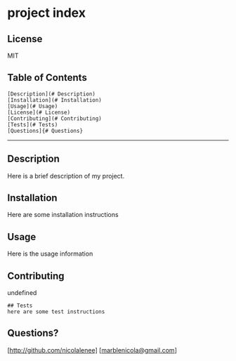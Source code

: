 
  # project index
  
  ## License
  MIT
    

  ## Table of Contents
    [Description](# Description)
    [Installation](# Installation)
    [Usage](# Usage)
    [License](# License)
    [Contributing](# Contributing)
    [Tests](# Tests)
    [Questions]{# Questions}
  ---

  ## Description
  Here is a brief description of my project.

  ## Installation
  Here are some installation instructions

  ## Usage
  Here is the usage information

  ## Contributing
  undefined

  
    ## Tests
    here are some test instructions
  


  ## Questions?
  [http://github.com/nicolalenee]
  [marblenicola@gmail.com]

